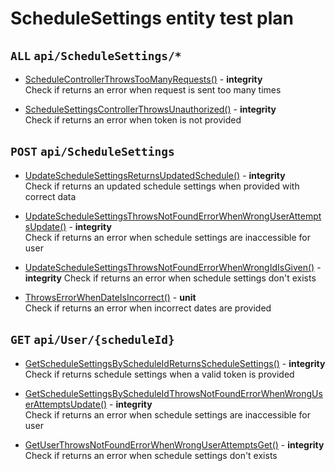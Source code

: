# ScheduleSettings entity test plan

## `ALL` `api/ScheduleSettings/*`

- [ScheduleControllerThrowsTooManyRequests()](../Entities/EScheduleSettings/ScheduleSettingsController.test.cs) - **integrity**  
  Check if returns an error when request is sent too many times

- [ScheduleSettingsControllerThrowsUnauthorized()](../Entities/EScheduleSettings/ScheduleSettingsController.test.cs) - **integrity**  
  Check if returns an error when token is not provided

## `POST` `api/ScheduleSettings`

- [UpdateScheduleSettingsReturnsUpdatedSchedule()](../Entities/EUser/UserController.test.cs) - **integrity**  			
  Check if returns an updated schedule settings when provided with correct data

- [UpdateScheduleSettingsThrowsNotFoundErrorWhenWrongUserAttemptsUpdate()](../Entities/EUser/UserController.test.cs) - **integrity**  
  Check if returns an error when schedule settings are inaccessible for user

- [UpdateScheduleSettingsThrowsNotFoundErrorWhenWrongIdIsGiven()](../Entities/EScheduleSettings/ScheduleSettingsController.test.cs) - **integrity**
  Check if returns an error when schedule settings don't exists

- [ThrowsErrorWhenDateIsIncorrect()](../Entities/EUser/Commands/CreateUserCommand.unit.cs) - **unit**  
  Check if returns an error when incorrect dates are provided


## `GET` `api/User/{scheduleId}`

- [GetScheduleSettingsByScheduleIdReturnsScheduleSettings()](../Entities/EUser/Commands/CreateUserCommand.unit.cs) - **integrity**
  Check if returns schedule settings when a valid token is provided

- [GetScheduleSettingsByScheduleIdThrowsNotFoundErrorWhenWrongUserAttemptsUpdate()](../Entities/EUser/Commands/CreateUserCommand.unit.cs) - **integrity**  
  Check if returns an error when schedule settings are inaccessible for user

- [GetUserThrowsNotFoundErrorWhenWrongUserAttemptsGet()](../Entities/EUser/Commands/CreateUserCommand.unit.cs) - **integrity** 	
  Check if returns an error when schedule settings don't exists



